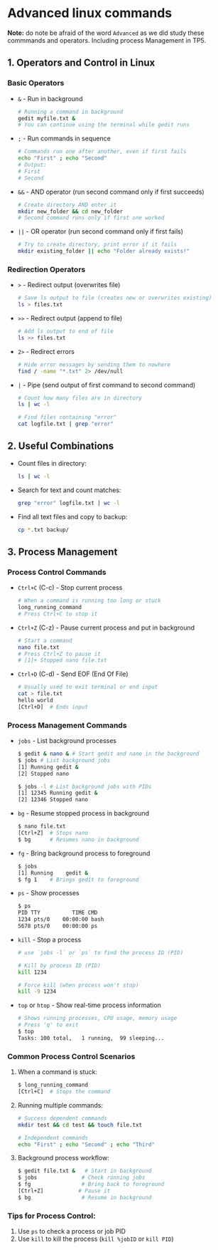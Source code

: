 # Advanced linux commands

**Note:** do note be afraid of the word `Advanced` as we did study these commmands and operators.
Including process Management in TP5.

## 1. Operators and Control in Linux

### Basic Operators

- `&` - Run in background

  ```bash
  # Running a command in background
  gedit myfile.txt &
  # You can continue using the terminal while gedit runs
  ```

- `;` - Run commands in sequence

  ```bash
  # Commands run one after another, even if first fails
  echo "First" ; echo "Second"
  # Output:
  # First
  # Second
  ```

- `&&` - AND operator (run second command only if first succeeds)

  ```bash
  # Create directory AND enter it
  mkdir new_folder && cd new_folder
  # Second command runs only if first one worked
  ```

- `||` - OR operator (run second command only if first fails)
  ```bash
  # Try to create directory, print error if it fails
  mkdir existing_folder || echo "Folder already exists!"
  ```

### Redirection Operators

- `>` - Redirect output (overwrites file)

  ```bash
  # Save ls output to file (creates new or overwrites existing)
  ls > files.txt
  ```

- `>>` - Redirect output (append to file)

  ```bash
  # Add ls output to end of file
  ls >> files.txt
  ```

- `2>` - Redirect errors

  ```bash
  # Hide error messages by sending them to nowhere
  find / -name "*.txt" 2> /dev/null
  ```

- `|` - Pipe (send output of first command to second command)

  ```bash
  # Count how many files are in directory
  ls | wc -l

  # Find files containing "error"
  cat logfile.txt | grep "error"
  ```

## 2. Useful Combinations

- Count files in directory:
  ```bash
  ls | wc -l
  ```
- Search for text and count matches:
  ```bash
  grep "error" logfile.txt | wc -l
  ```
- Find all text files and copy to backup:
  ```bash
  cp *.txt backup/
  ```

## 3. Process Management

### Process Control Commands

- `Ctrl+C` (C-c) - Stop current process

  ```bash
  # When a command is running too long or stuck
  long_running_command
  # Press Ctrl+C to stop it
  ```

- `Ctrl+Z` (C-z) - Pause current process and put in background

  ```bash
  # Start a command
  nano file.txt
  # Press Ctrl+Z to pause it
  # [1]+ Stopped nano file.txt
  ```

- `Ctrl+D` (C-d) - Send EOF (End Of File)
  ```bash
  # Usually used to exit terminal or end input
  cat > file.txt
  hello world
  [Ctrl+D]  # Ends input
  ```

### Process Management Commands

- `jobs` - List background processes

  ```bash
  $ gedit & nano & # Start gedit and nano in the background
  $ jobs # List background jobs
  [1] Running gedit &
  [2] Stopped nano

  $ jobs -l # List background jobs with PIDs
  [1] 12345 Running gedit &
  [2] 12346 Stopped nano
  ```

- `bg` - Resume stopped process in background

  ```bash
  $ nano file.txt
  [Ctrl+Z]  # Stops nano
  $ bg      # Resumes nano in background
  ```

- `fg` - Bring background process to foreground

  ```bash
  $ jobs
  [1] Running    gedit &
  $ fg 1    # Brings gedit to foreground
  ```

- `ps` - Show processes

  ```bash
  $ ps
  PID TTY          TIME CMD
  1234 pts/0    00:00:00 bash
  5678 pts/0    00:00:00 ps
  ```

- `kill` - Stop a process

  ```bash
  # use `jobs -l` or `ps` to find the process ID (PID)

  # Kill by process ID (PID)
  kill 1234

  # Force kill (when process won't stop)
  kill -9 1234
  ```

- `top` or `htop` - Show real-time process information

  ```bash
  # Shows running processes, CPU usage, memory usage
  # Press 'q' to exit
  $ top
  Tasks: 100 total,   1 running,  99 sleeping...
  ```

### Common Process Control Scenarios

1. When a command is stuck:

   ```bash
   $ long_running_command
   [Ctrl+C]  # Stops the command
   ```

2. Running multiple commands:

   ```bash
   # Success dependent commands
   mkdir test && cd test && touch file.txt

   # Independent commands
   echo "First" ; echo "Second" ; echo "Third"
   ```

3. Background process workflow:
   ```bash
   $ gedit file.txt &   # Start in background
   $ jobs              # Check running jobs
   $ fg                # Bring back to foreground
   [Ctrl+Z]           # Pause it
   $ bg                # Resume in background
   ```

### Tips for Process Control:

1. Use `ps` to check a process or job PID
2. Use `kill` to kill the process (`kill %jobID` or `kill PID`)
